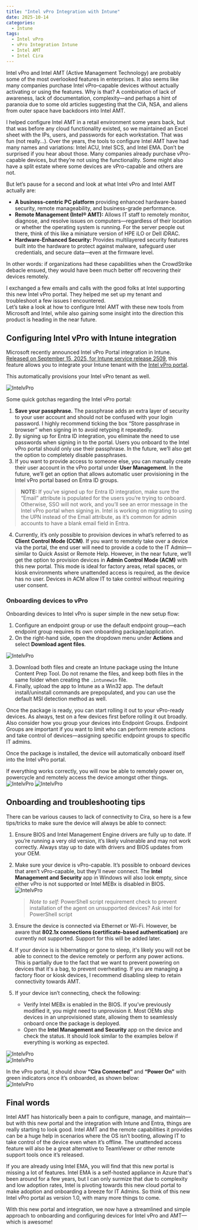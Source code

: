 ```yaml
---
title: "Intel vPro Integration with Intune"
date: 2025-10-14
categories:
  - Intune
tags:
  - Intel vPro
  - vPro Integration Intune
  - Intel AMT
  - Intel Cira
---
```


Intel vPro and Intel AMT (Active Management Technology) are probably some of the most overlooked features in enterprises. It also seems like many companies purchase Intel vPro–capable devices without actually activating or using the features. Why is that? A combination of lack of awareness, lack of documentation, complexity—and perhaps a hint of paranoia due to some old articles suggesting that the CIA, NSA, and aliens from outer space have backdoors into Intel AMT.

I helped configure Intel AMT in a retail environment some years back, but that was before any cloud functionality existed, so we maintained an Excel sheet with the IPs, users, and passwords for each workstation. That was fun (not really…). Over the years, the tools to configure Intel AMT have had many names and variations: Intel ACU, Intel SCS, and Intel EMA. Don’t be surprised if you hear about those. Many companies already purchase vPro-capable devices, but they’re not using the functionality. Some might also have a split estate where some devices are vPro-capable and others are not.

But let’s pause for a second and look at what Intel vPro and Intel AMT actually are:

* **A business-centric PC platform** providing enhanced hardware-based security, remote manageability, and business-grade performance.
* **Remote Management (Intel® AMT):** Allows IT staff to remotely monitor, diagnose, and resolve issues on computers—regardless of their location or whether the operating system is running. For the server people out there, think of this like a miniature version of HPE iLO or Dell iDRAC.
* **Hardware-Enhanced Security:** Provides multilayered security features built into the hardware to protect against malware, safeguard user credentials, and secure data—even at the firmware level.

In other words: if organizations had these capabilities when the CrowdStrike debacle ensued, they would have been much better off recovering their devices remotely.

I exchanged a few emails and calls with the good folks at Intel supporting this new Intel vPro portal. They helped me set up my tenant and troubleshoot a few issues I encountered.  
Let’s take a look at how to configure Intel AMT with these new tools from Microsoft and Intel, while also gaining some insight into the direction this product is heading in the near future.

## Configuring Intel vPro with Intune integration

Microsoft recently announced Intel vPro Portal integration in Intune. [Released on September 15, 2025, for Intune service release 2509](https://learn.microsoft.com/en-us/intune/intune-service/fundamentals/whats-new#intel-vpro-fleet-services-integration-in-intune-partner-portal-), this feature allows you to integrate your Intune tenant with the [Intel vPro portal](https://vprofleet.intel.com/).

This automatically provisions your Intel vPro tenant as well.

![IntelvPro](/assets/images/2025-10-10-IntelvPro-Intune-Integration/IntelvPro-Portal.png?raw=true "Intel vPro Intune Portal Integration")

Some quick gotchas regarding the Intel vPro portal:

1. **Save your passphrase.** The passphrase adds an extra layer of security to your user account and should not be confused with your login password. I highly recommend ticking the box “Store passphrase in browser” when signing in to avoid retyping it repeatedly.
2. By signing up for Entra ID integration, you eliminate the need to use passwords when signing in to the portal. Users you onboard to the Intel vPro portal should only use their passphrase. In the future, we’ll also get the option to completely disable passphrases.
3. If you want to provide access to someone else, you can manually create their user account in the vPro portal under **User Management**. In the future, we’ll get an option that allows automatic user provisioning in the Intel vPro portal based on Entra ID groups.

> **NOTE:** If you’ve signed up for Entra ID integration, make sure the “Email” attribute is populated for the users you’re trying to onboard. Otherwise, SSO will not work, and you’ll see an error message in the Intel vPro portal when signing in. Intel is working on migrating to using the UPN instead of the Email attribute, as it’s common for admin accounts to have a blank email field in Entra.

4. Currently, it’s only possible to provision devices in what’s referred to as **Client Control Mode (CCM)**. If you want to remotely take over a device via the portal, the end user will need to provide a code to the IT Admin—similar to Quick Assist or Remote Help. However, in the near future, we’ll get the option to provision devices in **Admin Control Mode (ACM)** with this new portal. This mode is ideal for factory areas, retail spaces, or kiosk environments where unattended access is required, as the device has no user. Devices in ACM allow IT to take control without requiring user consent.

### Onboarding devices to vPro

Onboarding devices to Intel vPro is super simple in the new setup flow:

1. Configure an endpoint group or use the default endpoint group—each endpoint group requires its own onboarding package/application.  
2. On the right-hand side, open the dropdown menu under **Actions** and select **Download agent files**.

![IntelvPro](/assets/images/2025-10-10-IntelvPro-Intune-Integration/DownloadeAgentFiles.png?raw=true "Download agent files")

3. Download both files and create an Intune package using the Intune Content Prep Tool. Do not rename the files, and keep both files in the same folder when creating the `.intunewin` file.  
4. Finally, upload the app to Intune as a Win32 app. The default install/uninstall commands are prepopulated, and you can use the default MSI detection method as well.

Once the package is ready, you can start rolling it out to your vPro-ready devices. As always, test on a few devices first before rolling it out broadly. Also consider how you group your devices into Endpoint Groups. Endpoint Groups are important if you want to limit who can perform remote actions and take control of devices—assigning specific endpoint groups to specific IT admins.

Once the package is installed, the device will automatically onboard itself into the Intel vPro portal.

If everything works correctly, you will now be able to remotely power on, powercycle and remotely access the device amongst other things.
![IntelvPro](/assets/images/2025-10-10-IntelvPro-Intune-Integration/IntelvPro-DeviceActions-1.png?raw=true "Intel vPro Intune Portal Integration")
![IntelvPro](/assets/images/2025-10-10-IntelvPro-Intune-Integration/IntelvPro-DeviceActions-2.png?raw=true "Intel vPro Intune Portal Integration")

## Onboarding and troubleshooting tips

There can be various causes to lack of connectivity to Cira, so here is a few tips/tricks to make sure the device will always be able to connect:

1. Ensure BIOS and Intel Management Engine drivers are fully up to date. If you’re running a very old version, it’s likely vulnerable and may not work correctly. Always stay up to date with drivers and BIOS updates from your OEM.  
2. Make sure your device is vPro-capable. It’s possible to onboard devices that aren’t vPro-capable, but they’ll never connect. The **Intel Management and Security** app in Windows will also look empty, since either vPro is not supported or Intel MEBx is disabled in BIOS.
![IntelvPro](/assets/images/2025-10-10-IntelvPro-Intune-Integration/IntelMEApp-vPro-notsupported.png?raw=true "Intel ME - vPro not supported")

   > _Note to self:_ PowerShell script requirement check to prevent installation of the agent on unsupported devices? Ask intel for PowerShell script 
3. Ensure the device is connected via Ethernet or Wi-Fi. However, be aware that **802.1x connections (certificate-based authentication)** are currently not supported. Support for this will be added later.
4. If your device is is hibernating or gone to sleep, it's likely you will not be able to connect to the device remotely or perform any power actions. This is partially due to the fact that we want to prevent powering on devices that it's a bag, to prevent overheating. If you are managing a factory floor or kiosk devices, I recommend disabling sleep to retain connectivity towards AMT.
5. If your device isn’t connecting, check the following:
   * Verify Intel MEBx is enabled in the BIOS. If you’ve previously modified it, you might need to unprovision it. Most OEMs ship devices in an unprovisioned state, allowing them to seamlessly onboard once the package is deployed.  
   * Open the **Intel Management and Security** app on the device and check the status. It should look similar to the examples below if everything is working as expected.

![IntelvPro](/assets/images/2025-10-10-IntelvPro-Intune-Integration/IntelME_Configured_1.png?raw=true "Intel vPro Intune Portal Integration")  
![IntelvPro](/assets/images/2025-10-10-IntelvPro-Intune-Integration/IntelME_Configured_2.png?raw=true "Intel vPro Intune Portal Integration")

In the vPro portal, it should show **“Cira Connected”** and **“Power On”** with green indicators once it’s onboarded, as shown below:  
![IntelvPro](/assets/images/2025-10-10-IntelvPro-Intune-Integration/IntelvPro-Portal-DeviceConfigured-1.png?raw=true "Intel vPro Intune Portal Integration")

## Final words

Intel AMT has historically been a pain to configure, manage, and maintain—but with this new portal and the integration with Intune and Entra, things are really starting to look good. Intel AMT and the remote capabilities it provides can be a huge help in scenarios where the OS isn’t booting, allowing IT to take control of the device even when it’s offline. The unattended access feature will also be a great alternative to TeamViewer or other remote support tools once it’s released.

If you are already using Intel EMA, you will find that this new portal is missing a lot of features. Intel EMA is a self-hosted appliance in Azure that's been around for a few years, but I can only surmize that due to complexity and low adoption rates, Intel is pivoting towards this new cloud portal to make adoption and onboarding a breeze for IT Admins. So think of this new Intel vPro portal as version 1.0, with many more things to come.

With this new portal and integration, we now have a streamlined and simple approach to onboarding and configuring devices for Intel vPro and AMT—which is awesome!

